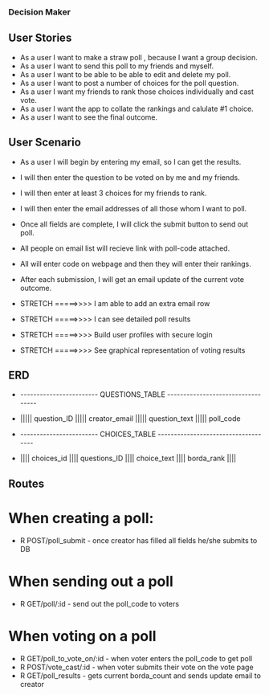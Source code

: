 ### Decision Maker

## User Stories

- As a user I want to make a straw poll , because I want a group decision.
- As a user I want to send this poll to my friends and myself.
- As a user I want to be able to be able to edit and delete my poll.
- As a user I want to post a number of choices for the poll question.
- As a user I want my friends to rank those choices individually and cast vote.
- As a user I want the app to collate the rankings and calulate #1 choice.
- As a user I want to see the final outcome.

## User Scenario

- As a user I will begin by entering my email, so I can get the results.
- I will then enter the question to be voted on by me and my friends.
- I will then enter at least 3 choices for my friends to rank.
- I will then enter the email addresses of all those whom I want to poll.
- Once all fields are complete, I will click the submit button to send out poll.
- All people on email list will recieve link with poll-code attached.
- All will enter code on webpage and then they will enter their rankings.
- After each submission, I will get an email update of the current vote outcome.

- STRETCH =====>>>>    I am able to add an extra email row 
- STRETCH =====>>>>    I can see detailed poll results
- STRETCH =====>>>>    Build user profiles with secure login
- STRETCH =====>>>>    See graphical representation of voting results

## ERD

- ------------------------  QUESTIONS_TABLE  ----------------------------------

- ||||| question_ID |||||  creator_email  ||||| question_text ||||| poll_code

- ------------------------  CHOICES_TABLE  ------------------------------------

- |||| choices_id |||| questions_ID |||| choice_text |||| borda_rank ||||


## Routes
# When creating a poll:
- R POST/poll_submit  - once creator has filled all fields he/she submits to DB

# When sending out a poll
- R GET/poll/:id  - send out the poll_code to voters 

# When voting on a poll
- R GET/poll_to_vote_on/:id  - when voter enters the poll_code to get poll
- R POST/vote_cast/:id - when voter submits their vote on the vote page
- R GET/poll_results - gets current borda_count and sends update email to creator
